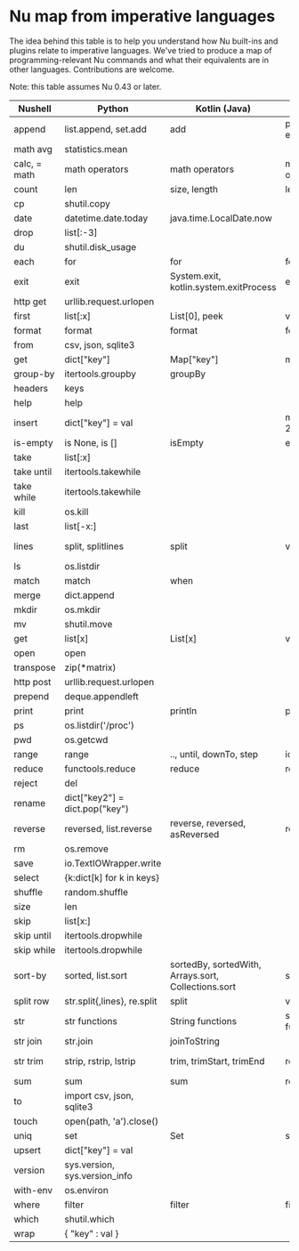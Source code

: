 # Nu map from imperative languages

The idea behind this table is to help you understand how Nu built-ins and plugins relate to imperative languages. We've tried to produce a map of programming-relevant Nu commands and what their equivalents are in other languages. Contributions are welcome.

Note: this table assumes Nu 0.43 or later.

| Nushell      | Python                        		    | Kotlin (Java)                                       | C++                     | Rust                                                |
| ------------ | ------------------------------------ | --------------------------------------------------- | ----------------------- | --------------------------------------------------  |
| append       | list.append, set.add          		    | add                                                 | push_back, emplace_back | push, push_back                                     |
| math avg     | statistics.mean               		    |                                                     |                         |                                                     |
| calc, = math | math operators                		    | math operators                                      | math operators          | math operators                                      |
| count        | len                           		    | size, length                                        | length                  | len                                                 |
| cp           | shutil.copy                   		    |                                                     |                         | fs::copy                                            |
| date         | datetime.date.today           		    | java.time.LocalDate.now                             |                         |                                                     |
| drop         | list[:-3]                     		    |                                                     |                         |                                                     |
| du           | shutil.disk_usage             		    |                                                     |                         |                                                     |
| each         | for                           		    | for                                                 | for                     | for                                                 |
| exit         | exit                          		    | System.exit, kotlin.system.exitProcess              | exit                    | exit                                                |
| http get     | urllib.request.urlopen        		    |                                                     |                         |                                                     |
| first        | list[:x]                      		    | List[0], peek                                       | vector[0], top          | Vec[0]                                              |
| format       | format                        		    | format                                              | format                  | format!                                             |
| from         | csv, json, sqlite3            		    |                                                     |                         |                                                     |
| get          | dict[\"key\"]                 		    | Map[\"key\"]                                        | map[\"key\"]            | HashMap["key"], get, entry                          |
| group-by     | itertools.groupby             		    | groupBy                                             |                         | group_by                                            |
| headers      | keys                          		    |                                                     |                         |                                                     |
| help         | help                          		    |                                                     |                         |                                                     |
| insert       | dict[\"key\"] = val           		    |                                                     | map.insert({ 20, 130 }) | map.insert(\"key\", val)                            |
| is-empty     | is None, is []                		    | isEmpty                                             | empty                   | is_empty                                            |
| take         | list[:x]                      		    |                                                     |                         | &Vec[..x]                                           |
| take until   | itertools.takewhile           		    |                                                     |                         |                                                     |
| take while   | itertools.takewhile           		    |                                                     |                         |                                                     |
| kill         | os.kill                       		    |                                                     |                         |                                                     |
| last         | list[-x:]                     		    |                                                     |                         | &Vec[Vec.len()-1]                                   |
| lines        | split, splitlines             		    | split                                               | views::split            | split, split_whitespace, rsplit, lines              |
| ls           | os.listdir                    		    |                                                     |                         | fs::read_dir                                        |
| match        | match                         		    | when                                                |                         | match                                               |
| merge        | dict.append                   		    |                                                     |                         | map.extend                                          |
| mkdir        | os.mkdir                      		    |                                                     |                         | fs::create_dir                                      |
| mv           | shutil.move                   		    |                                                     |                         | fs::rename                                          |
| get          | list[x]                       		    | List[x]                                             | vector[x]               | Vec[x]                                              |
| open         | open                          		    |                                                     |                         |                                                     |
| transpose    | zip(\*matrix)                 		    |                                                     |                         |                                                     |
| http post    | urllib.request.urlopen        		    |                                                     |                         |                                                     |
| prepend      | deque.appendleft              		    |                                                     |                         |                                                     |
| print        | print                         		    | println                                             | printf                  | println!                                            |
| ps           | os.listdir('/proc')           		    |                                                     |                         |                                                     |
| pwd          | os.getcwd                            |                                                     |                         | env::current_dir                                    |
| range        | range                                | .., until, downTo, step                             | iota                    | ..                                                  |
| reduce       | functools.reduce                     | reduce                                              | reduce                  | fold, rfold, scan                                   |
| reject       | del                                  |                                                     |                         |                                                     |
| rename       | dict[\"key2\"] = dict.pop(\"key\")   |                                                     |                         | map.insert(\"key2\", map.remove(\"key\").unwrap()); |
| reverse      | reversed, list.reverse        		    | reverse, reversed, asReversed                       | reverse                 | rev                                                 |
| rm           | os.remove                     		    |                                                     |                         |                                                     |
| save         | io.TextIOWrapper.write        		    |                                                     |                         |                                                     |
| select       | {k:dict[k] for k in keys}     		    |                                                     |                         |                                                     |
| shuffle      | random.shuffle                		    |                                                     |                         |                                                     |
| size         | len                           		    |                                                     |                         | len                                                 |
| skip         | list[x:]                      		    |                                                     |                         | &Vec[x..],skip                                      |
| skip until   | itertools.dropwhile           		    |                                                     |                         |                                                     |
| skip while   | itertools.dropwhile           		    |                                                     |                         | skip_while                                          |
| sort-by      | sorted, list.sort             		    | sortedBy, sortedWith, Arrays.sort, Collections.sort | sort                    | sort                                                |
| split row    | str.split{,lines}, re.split   		    | split                                               | views::split            | split                                               |
| str          | str functions                 		    | String functions                                    | string functions        | &str, String functions                              |
| str join     | str.join                      		    | joinToString                                        |                         | join                                                |
| str trim     | strip, rstrip, lstrip         		    | trim, trimStart, trimEnd                            | regex                   | trim, trim*{start,end}, strip*{suffix,prefix}       |
| sum          | sum                           		    | sum                                                 | reduce                  | sum                                                 |
| to           | import csv, json, sqlite3     		    |                                                     |                         |                                                     |
| touch        | open(path, 'a').close()       		    |                                                     |                         |                                                     |
| uniq         | set                           		    | Set                                                 | set                     | HashSet                                             |
| upsert       | dict[\"key\"] = val           		    |                                                     |                         |                                                     |
| version      | sys.version, sys.version_info 		    |                                                     |                         |                                                     |
| with-env     | os.environ                    		    |                                                     |                         |                                                     |
| where        | filter                        		    | filter                                              | filter                  | filter                                              |
| which        | shutil.which                  		    |                                                     |                         |                                                     |
| wrap         | { "key" : val }               		    |                                                     |                         |                                                     |
